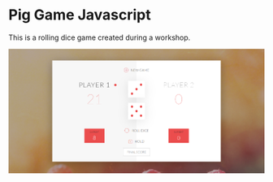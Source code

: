 # Pig Game Javascript

This is a rolling dice game created during a workshop.

![Screenshot](pig-game.png)
